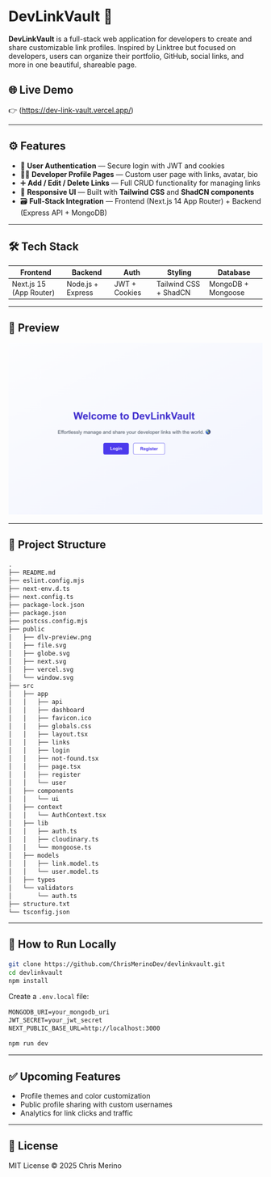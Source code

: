 # DevLinkVault 🧰

**DevLinkVault** is a full-stack web application for developers to create and share customizable link profiles. Inspired by Linktree but focused on developers, users can organize their portfolio, GitHub, social links, and more in one beautiful, shareable page.

## 🌐 Live Demo

👉 (https://dev-link-vault.vercel.app/)

---

## ⚙️ Features

* 🔐 **User Authentication** — Secure login with JWT and cookies
* 🧑‍💻 **Developer Profile Pages** — Custom user page with links, avatar, bio
* ➕ **Add / Edit / Delete Links** — Full CRUD functionality for managing links
* 🎨 **Responsive UI** — Built with **Tailwind CSS** and **ShadCN components**
* 🗃️ **Full-Stack Integration** — Frontend (Next.js 14 App Router) + Backend (Express API + MongoDB)

---

## 🛠 Tech Stack

| Frontend                | Backend           | Auth          | Styling               | Database           |
| ----------------------- | ----------------- | ------------- | --------------------- | ------------------ |
| Next.js 15 (App Router) | Node.js + Express | JWT + Cookies | Tailwind CSS + ShadCN | MongoDB + Mongoose |

---

## 📸 Preview

![App Preview](public/dlv-preview.png)

---

## 📂 Project Structure

```
.
├── README.md
├── eslint.config.mjs
├── next-env.d.ts
├── next.config.ts
├── package-lock.json
├── package.json
├── postcss.config.mjs
├── public
│   ├── dlv-preview.png
│   ├── file.svg
│   ├── globe.svg
│   ├── next.svg
│   ├── vercel.svg
│   └── window.svg
├── src
│   ├── app
│   │   ├── api
│   │   ├── dashboard
│   │   ├── favicon.ico
│   │   ├── globals.css
│   │   ├── layout.tsx
│   │   ├── links
│   │   ├── login
│   │   ├── not-found.tsx
│   │   ├── page.tsx
│   │   ├── register
│   │   └── user
│   ├── components
│   │   └── ui
│   ├── context
│   │   └── AuthContext.tsx
│   ├── lib
│   │   ├── auth.ts
│   │   ├── cloudinary.ts
│   │   └── mongoose.ts
│   ├── models
│   │   ├── link.model.ts
│   │   └── user.model.ts
│   ├── types
│   └── validators
│       └── auth.ts
├── structure.txt
└── tsconfig.json
```

---

## 🧪 How to Run Locally

```bash
git clone https://github.com/ChrisMerinoDev/devlinkvault.git
cd devlinkvault
npm install
```

Create a `.env.local` file:

```env
MONGODB_URI=your_mongodb_uri
JWT_SECRET=your_jwt_secret
NEXT_PUBLIC_BASE_URL=http://localhost:3000
```

```bash
npm run dev
```

---

## ✅ Upcoming Features

* Profile themes and color customization
* Public profile sharing with custom usernames
* Analytics for link clicks and traffic

---

## 📄 License

MIT License © 2025 Chris Merino
